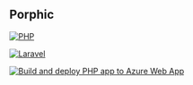## Porphic

[![PHP](https://github.com/Dectoflax/Porphic/actions/workflows/php.yml/badge.svg)](https://github.com/Dectoflax/Porphic/actions/workflows/php.yml)

[![Laravel](https://github.com/Dectoflax/Porphic/actions/workflows/laravel.yml/badge.svg)](https://github.com/Dectoflax/Porphic/actions/workflows/laravel.yml)

[![Build and deploy PHP app to Azure Web App](https://github.com/Dectoflax/Porphic/actions/workflows/azure-webapps-php.yml/badge.svg)](https://github.com/Dectoflax/Porphic/actions/workflows/azure-webapps-php.yml)
